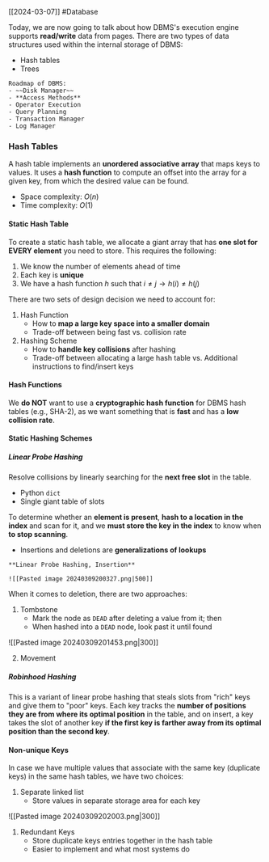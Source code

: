 [[2024-03-07]] #Database 

Today, we are now going to talk about how DBMS's execution engine supports **read/write** data from pages. There are two types of data structures used within the internal storage of DBMS:
- Hash tables
- Trees

```ad-todo
Roadmap of DBMS:
- ~~Disk Manager~~
- **Access Methods** 
- Operator Execution 
- Query Planning 
- Transaction Manager 
- Log Manager
```

### Hash Tables
A hash table implements an **unordered associative array** that maps keys to values. It uses a **hash function** to compute an offset into the array for a given key, from which the desired value can be found.
- Space complexity: $O(n)$
- Time complexity: $O(1)$

#### Static Hash Table 
To create a static hash table, we allocate a giant array that has **one slot for EVERY element** you need to store. This requires the following:
1. We know the number of elements ahead of time 
2. Each key is **unique**
3. We have a hash function $h$ such that $i \ne j \to h (i) \ne h(j)$

There are two sets of design decision we need to account for:
1. Hash Function 
	- How to **map a large key space into a smaller domain**
	- Trade-off between being fast vs. collision rate
1. Hashing Scheme
	- How to **handle key collisions** after hashing
	- Trade-off between allocating a large hash table vs. Additional instructions to find/insert keys 

#### Hash Functions 
We **do NOT** want to use a **cryptographic hash function** for DBMS hash tables (e.g., SHA-2), as we want something that is **fast** and has a **low collision rate**.

#### Static Hashing Schemes 
##### Linear Probe Hashing 
Resolve collisions by linearly searching for the **next free slot** in the table.
- Python `dict`
- Single giant table of slots

To determine whether an **element is present**, **hash to a location in the index** and scan for it, and we **must store the key in the index** to know when **to stop scanning**.
- Insertions and deletions are **generalizations of lookups**

```ad-example
**Linear Probe Hashing, Insertion**

![[Pasted image 20240309200327.png|500]]
```

When it comes to deletion, there are two approaches:
1. Tombstone
	- Mark the node as `DEAD` after deleting a value from it; then 
	- When hashed into a `DEAD` node, look past it until found

![[Pasted image 20240309201453.png|300]]

2. Movement 

##### Robinhood Hashing 
This is a variant of linear probe hashing that steals slots from "rich" keys and give them to "poor" keys. Each key tracks the **number of positions they are from where its optimal position** in the table, and on insert, a key takes the slot of another key **if the first key is farther away from its optimal position than the second key**.

#### Non-unique Keys 
In case we have multiple values that associate with the same key (duplicate keys) in the same hash tables, we have two choices:
1. Separate linked list
	- Store values in separate storage area for each key

![[Pasted image 20240309202003.png|300]]

1. Redundant Keys
	- Store duplicate keys entries together in the hash table
	- Easier to implement and what most systems do